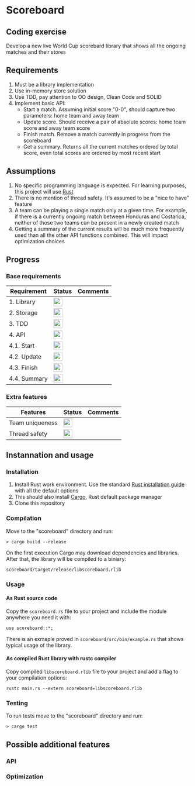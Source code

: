 # Scoreboard

## Coding exercise

Develop a new live World Cup scorebard library that shows all the ongoing matches and their stores

## Requirements

1. Must be a library implementation
2. Use in-memory store solution
3. Use TDD, pay attention to OO design, Clean Code and SOLID
4. Implement basic API:
	- Start a match. Assuming initial score "0-0", should capture two parameters: home team and away team
	- Update score. Should receive a pair of absolute scores: home team score and away team score
	- Finish match. Remove a match currently in progress from the scoreboard
	- Get a summary. Returns all the current matches ordered by total score, even total scores are ordered by most recent start

## Assumptions

1. No specific programming language is expected. For learning purposes, this project will use [Rust](https://www.rust-lang.org/)
2. There is no mention of thread safety. It's assumed to be a "nice to have" feature
3. A team can be playing a single match only at a given time. For example, if there is a currently ongoing match between Honduras and Costarica, neither of those two teams can be present in a newly created match
4. Getting a summary of the current results will be much more frequently used than all the other API functions combined. This will impact optimization choices

## Progress

### Base requirements

| Requirement | Status | Comments |
| ------ | ------ | ------ |
| 1. Library | <img src="https://upload.wikimedia.org/wikipedia/commons/thumb/5/50/Yes_Check_Circle.svg/240px-Yes_Check_Circle.svg.png" width="24" height="24"> | |
| 2. Storage | <img src="https://upload.wikimedia.org/wikipedia/commons/thumb/c/c4/No_icon_red.svg/240px-No_icon_red.svg.png" width="24" height="24"> | |
| 3. TDD | <img src="https://upload.wikimedia.org/wikipedia/commons/thumb/c/c4/No_icon_red.svg/240px-No_icon_red.svg.png" width="24" height="24"> | |
| 4. API | <img src="https://upload.wikimedia.org/wikipedia/commons/thumb/c/c4/No_icon_red.svg/240px-No_icon_red.svg.png" width="24" height="24"> | |
| 4.1. Start | <img src="https://upload.wikimedia.org/wikipedia/commons/thumb/c/c4/No_icon_red.svg/240px-No_icon_red.svg.png" width="24" height="24"> | |
| 4.2. Update | <img src="https://upload.wikimedia.org/wikipedia/commons/thumb/c/c4/No_icon_red.svg/240px-No_icon_red.svg.png" width="24" height="24"> | |
| 4.3. Finish | <img src="https://upload.wikimedia.org/wikipedia/commons/thumb/c/c4/No_icon_red.svg/240px-No_icon_red.svg.png" width="24" height="24"> | |
| 4.4. Summary | <img src="https://upload.wikimedia.org/wikipedia/commons/thumb/c/c4/No_icon_red.svg/240px-No_icon_red.svg.png" width="24" height="24"> | |

### Extra features

| Features | Status | Comments |
| ------ | ------ | ------ |
| Team uniqueness | <img src="https://upload.wikimedia.org/wikipedia/commons/thumb/c/c4/No_icon_red.svg/240px-No_icon_red.svg.png" width="24" height="24"> | |
| Thread safety | <img src="https://upload.wikimedia.org/wikipedia/commons/thumb/c/c4/No_icon_red.svg/240px-No_icon_red.svg.png" width="24" height="24"> | |

## Instannation and usage

### Installation

1. Install Rust work environment. Use the standard [Rust installation guide](https://www.rust-lang.org/learn/get-started) with all the default options
2. This should also install [Cargo](https://doc.rust-lang.org/cargo/), Rust default package manager
3. Clone this repository

### Compilation

Move to the "scoreboard" directory and run:

`> cargo build --release`

On the first execution Cargo may download dependencies and libraries. After that, the library will be compiled to a biniary:

`scoreboard/target/release/libscoreboard.rlib`

### Usage

#### As Rust source code

Copy the `scoreboard.rs` file to your project and include the module anywhere you need it with:

`use scoreboard::*;`

There is an exmaple proved in `scoreboard/src/bin/example.rs` that shows typical usage of the library.

#### As compiled Rust library with rustc compiler

Copy compiled `libscoreboard.rlib` file to your project and add a flag to your compilation options:

`rustc main.rs --extern scoreboard=libscoreboard.rlib`

### Testing

To run tests move to the "scoreboard" directory and run:

`> cargo test`

## Possible additional features

### API

### Optimization

